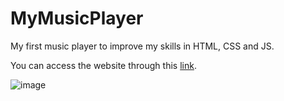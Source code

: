 # MyMusicPlayer
 My first music player to improve my skills in HTML, CSS and JS.
 
You can access the website through this [link](https://david-chatelard.github.io/MyMusicPlayer).

![image](https://user-images.githubusercontent.com/42392257/149834846-0f075afb-5ab6-4e0a-ac91-8299226fcb92.png)
